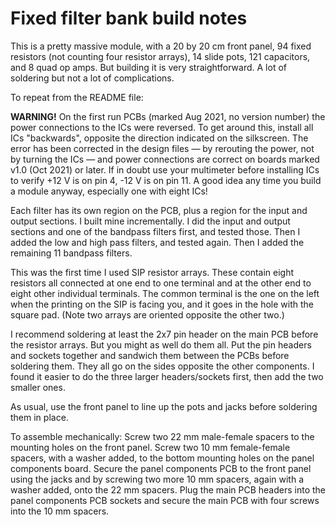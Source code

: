# Fixed filter bank build notes

This is a pretty massive module, with a 20 by 20 cm front panel, 94 fixed resistors (not counting four resistor arrays), 14 slide pots, 121 capacitors, and 8 quad op amps. But building it is very straightforward. A lot of soldering but not a lot of complications.

To repeat from the README file:

**WARNING!** On the first run PCBs (marked Aug 2021, no version number) the power connections to the ICs were reversed. To get around this, install all ICs "backwards", opposite the direction indicated on the silkscreen. The error has been corrected in the design files — by rerouting the power, not by turning the ICs — and power connections are correct on boards marked v1.0 (Oct 2021) or later. If in doubt use your multimeter before installing ICs to verify +12 V is on pin 4, -12 V is on pin 11. A good idea any time you build a module anyway, especially one with eight ICs!

Each filter has its own region on the PCB, plus a region for the input and output sections. I built mine incrementally. I did the input and output sections and one of the bandpass filters first, and tested those. Then I added the low and high pass filters, and tested again. Then I added the remaining 11 bandpass filters.

This was the first time I used SIP resistor arrays. These contain eight resistors all connected at one end to one terminal and at the other end to eight other individual terminals. The common terminal is the one on the left when the printing on the SIP is facing you, and it goes in the hole with the square pad. (Note two arrays are oriented opposite the other two.)

I recommend soldering at least the 2x7 pin header on the main PCB before the resistor arrays. But you might as well do them all. Put the pin headers and sockets together and sandwich them between the PCBs before soldering them. They all go on the sides opposite the other components. I found it easier to do the three larger headers/sockets first, then add the two smaller ones.

As usual, use the front panel to line up the pots and jacks before soldering them in place.

To assemble mechanically: Screw two 22 mm male-female spacers to the mounting holes on the front panel. Screw two 10 mm female-female spacers, with a washer added, to the bottom mounting holes on the panel components board. Secure the panel components PCB to the front panel using the jacks and by screwing two more 10 mm spacers, again with a washer added, onto the 22 mm spacers. Plug the main PCB headers into the panel components PCB sockets and secure the main PCB with four screws into the 10 mm spacers.
